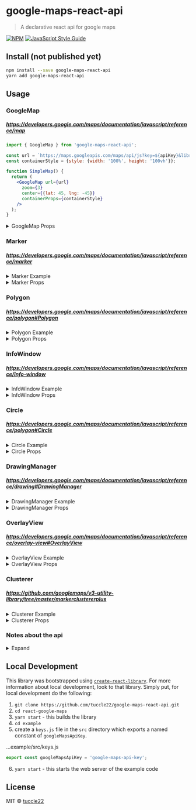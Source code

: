 # google-maps-react-api

> A declarative react api for google maps

[![NPM](https://img.shields.io/npm/v/google-maps-react-api.svg)](https://www.npmjs.com/package/google-maps-react-api) [![JavaScript Style Guide](https://img.shields.io/badge/code_style-standard-brightgreen.svg)](https://standardjs.com)

## Install (not published yet)

```bash
npm install --save google-maps-react-api
yarn add google-maps-react-api
```

## Usage

### GoogleMap
##### https://developers.google.com/maps/documentation/javascript/reference/map

```jsx
import { GoogleMap } from 'google-maps-react-api';

const url = `https://maps.googleapis.com/maps/api/js?key=${apiKey}&libraries=geometry,drawing`;
const containerStyle = {style: {width: '100%', height: '100vh'}};

function SimpleMap() {
  return (
    <GoogleMap url={url}
      zoom={3}
      center={{lat: 45, lng: -45}}
      containerProps={containerStyle}
    />
  );
}
```
<details><summary>GoogleMap Props</summary>

| Name                | Type           | Default Value | Required   |
| ------------------- | -------------- | ------------- | ---------- |
| bounds              | LatLngBounds   |               | No         |
| center              | latLng Obj     |               | Yes        |
| containerProps      | Object         |               | Yes        |
| children            | `google-maps-react-api` components |               | No         |
| options             | [Object](https://developers.google.com/maps/documentation/javascript/reference/map#MapOptions)         |               | No         |
| url                 | String         |               | Yes        |
| zoom                | Number         |               | Yes        |
| EVENTS              |                |               |            |
| onBoundsChanged     | Function       |               | No         |
| onCenterChanged     | Function       |               | No         |
| onClick             | Function       |               | No         |
| onDblClick          | Function       |               | No         |
| onDrag              | Function       |               | No         |
| onDragEnd           | Function       |               | No         |
| onDragStart         | Function       |               | No         |
| onHeadingChanged    | Function       |               | No         |
| onIdle              | Function       |               | No         |
| onMapTypeIdChanged  | Function       |               | No         |
| onMouseMove         | Function       |               | No         |
| onMouseOut          | Function       |               | No         |
| onMouseOver         | Function       |               | No         |
| onProjectionChanged | Function       |               | No         |
| onRightClick        | Function       |               | No         |
| onTilesLoaded       | Function       |               | No         |
| onTiltChanged       | Function       |               | No         |
| onZoomChanged       | Function       |               | No         |
</details>

### Marker
##### https://developers.google.com/maps/documentation/javascript/reference/marker

<details><summary>Marker Example</summary>

```jsx
import { GoogleMap, Marker } from 'google-maps-react-api';

function MapWithMarker() {
  return (
    <GoogleMap {...googleMapProps}>
      <Marker center={{lat: 45, lng: -45}} />
    </GoogleMap>
  );
}
```
</details>
<details><summary>Marker Props</summary>

| Name                | Type           | Default Value | Required  |
| ------------------- | ---------------|---------------| --------- |
| center              | latLng Obj     |               | Yes       |
| children            | `Circle` `InfoWindow` |               | No        |
| options             | [Object](https://developers.google.com/maps/documentation/javascript/reference/marker#MarkerOptions)         |               | Yes       |     
| noRedraw            | Number         |               | No        |
| EVENTS              |                |               |           |
| onClick             | Function       |               | No        |
| onDblClick          | Function       |               | No        |
| onDrag              | Function       |               | No        |
| onDragEnd           | Function       |               | No        |
| onDragStart         | Function       |               | No        |
| onMouseDown         | Function       |               | No        |
| onMouseOut          | Function       |               | No        |
| onMouseOver         | Function       |               | No        |
| onMouseUp           | Function       |               | No        |

</details>


### Polygon
##### https://developers.google.com/maps/documentation/javascript/reference/polygon#Polygon
<details><summary>Polygon Example</summary>

```jsx
import { GoogleMap, Polygon } from 'google-maps-react-api';

const triangleCoords = [
  { lat: 25.774, lng: -80.190 },
  { lat: 18.466, lng: -66.118 },
  { lat: 32.321, lng: -64.757 }
];

const bermudaTriangleOpts = {
  paths: triangleCoords,
  strokeColor: '#FF0000',
  strokeOpacity: 0.8,
  strokeWeight: 3,
  fillColor: '#FF0000',
  fillOpacity: 0.35
};

function MapWithPolygon() {
  return (
    <GoogleMap {...googleMapProps}>
      <Polygon options={bermudaTriangleOpts} />
    </GoogleMap>
  );
}
```
</details>
<details><summary>Polygon Props</summary>

| Name                | Type           | Default Value | Required  |
| ------------------- | ---------------|---------------| --------- |
| children            | `InfoWindow`   |               | No        |
| options             | [Object](https://developers.google.com/maps/documentation/javascript/reference/polygon#PolygonOptions)         |               | Yes       |     
| EVENTS              |                |               |           |
| onClick             | Function       |               | No        |
| onDblClick          | Function       |               | No        |
| onDrag              | Function       |               | No        |
| onDragEnd           | Function       |               | No        |
| onDragStart         | Function       |               | No        |
| onMouseDown         | Function       |               | No        |
| onMouseOut          | Function       |               | No        |
| onMouseOver         | Function       |               | No        |
| onMouseUp           | Function       |               | No        |
</details>

### InfoWindow
##### https://developers.google.com/maps/documentation/javascript/reference/info-window
<details><summary>InfoWindow Example</summary>

#### InfoWindow - center
```jsx
import { GoogleMap, InfoWindow } from 'google-maps-react-api';

function MapWithInfoWindow() {
  return (
    <GoogleMap {...googleMapProps}>
      <InfoWindow center={{lat: 45 lng: -45}}>
        Hello World!
      </InfoWindow>
    </GoogleMap>
  );
}
```

#### InfoWindow - `Marker` || `Polygon`
The `InfoWindow` can be positioned according to either the `Marker` or `Polygon` component. Note: It may be more performant to use a single InfoWindow passing in a `center` or an `anchor` prop if you only need to show one InfoWindow at a time, such while hovering on a marker.
```jsx
import { GoogleMap, InfoWindow, Marker } from 'google-maps-react-api';

function MapWithMarkerAndInfoWindow() {
  return (
    <GoogleMap {...googleMapProps}>
      <Marker {...markerProps}>
        <InfoWindow>
          Hello World!
        </InfoWindow>
      </Marker>
    </GoogleMap>
  );
}
```
</details>
<details><summary>InfoWindow Props</summary>

| Name                | Type           | Default Value | Required  |
| ------------------- | ---------------|---------------| --------- |
| anchor              | `Marker` instance |            | No        |
| center              | latLng Obj     |               | `!anchor` |
| children            | Node           |               | Yes       |
| options             | [Object](https://developers.google.com/maps/documentation/javascript/reference/info-window#InfoWindowOptions)         |               | Yes       |     
| EVENTS              |                |               |           |
</details>

### Circle
##### https://developers.google.com/maps/documentation/javascript/reference/polygon#Circle
<details><summary>Circle Example</summary>

```jsx
import { GoogleMap, Circle } from 'google-maps-react-api';

function MapWithCircle() {
  return (
    <GoogleMap {...googleMapProps}>
      <Circle radius={500} 
        center={{lat: 45, lng: -45}}
      />
    </GoogleMap>
  );
}
```

#### Circle - `Marker`
```jsx
import { GoogleMap, Marker, Circle } from 'google-maps-react-api';

function MapWithMarkerAndCircle() {
  return (
    <GoogleMap {...googleMapProps}>
      <Marker {...markerProps}>
        <Circle radius={500} />
      </Marker>
    </GoogleMap>
  );
}
```
</details>
<details><summary>Circle Props</summary>

| Name                | Type           | Default Value | Required  |
| ------------------- | ---------------|---------------| --------- |
| center              | latLng Obj     |               | Yes       |
| radius              | Number         |               | Yes       |
| options             | [Object](https://developers.google.com/maps/documentation/javascript/reference/polygon#CircleOptions)         |               | No        |     
| EVENTS              |                |               |           |
</details>

### DrawingManager
##### https://developers.google.com/maps/documentation/javascript/reference/drawing#DrawingManager
<details><summary>DrawingManager Example</summary>

```jsx
import { GoogleMap, DrawingManager } from 'google-maps-react-api';

function MapWithDrawingManager() {
  return (
    <GoogleMap {...googleMapProps}>
      <DrawingManager />
    </GoogleMap>
  );
}
```
</details>
<details><summary>DrawingManager Props</summary>

| Name                | Type           | Default Value | Required  |
| ------------------- | ---------------|---------------| --------- |
| options             | [Object](https://developers.google.com/maps/documentation/javascript/reference/drawing#DrawingManagerOptions)         |               | No        |     
| EVENTS              |                |               |           |
| onCircleComplete    | Function       |               |           |
| onMarkerComplete    | Function       |               |           |
| onOverlayComplete   | Function       |               |           |
| onPolyLineComplete  | Function       |               |           |
| onPolyLineComplete  | Function       |               |           |
| onRectangleComplete | Function       |               |           |
</details>

### OverlayView
##### https://developers.google.com/maps/documentation/javascript/reference/overlay-view#OverlayView
<details><summary>OverlayView Example</summary>

```jsx
import { GoogleMap, OverlayView } from 'google-maps-react-api';

function MapWithOverlayView() {
  return (
    <GoogleMap {...googleMapProps}>
      <OverlayView center={{lat: 45, lng: -45}}>
        Hello World!
      </OverlayView>
    </GoogleMap>
  );
}
```

#### OverlayView - `Polygon`
```jsx
import { GoogleMap, OverlayView } from 'google-maps-react-api';

function MapWithPolygonAndOverlayView() {
  return (
    <GoogleMap {...googleMapProps}>
      <Polygon {...polygonProps}>
        <OverlayView>
          Hello World!
        </OverlayView>
      </Polygon>
    </GoogleMap>
  );
}
```
</details>
<details><summary>OverlayView Props</summary>

| Name                | Type           | Default Value | Required  |
| ------------------- | ---------------|---------------| --------- |
| center              | latLng Obj     |               | `!Polygon` child |
| children            | Node (single)  |               | Yes       |
| className           | String         |               | No        |
| style               | Object         |               |           |
</details>

### Clusterer
##### https://github.com/googlemaps/v3-utility-library/tree/master/markerclustererplus
<details><summary>Clusterer Example</summary>

For performance reasons, when a `Circle` is a child of a `Marker` and that `Marker` is a child of a `Clusterer`, the `Circle` is removed from the map when its `Marker` is clustered.
```jsx
import { GoogleMap, Marker, Clusterer } from 'google-maps-react-api';

const markers = Array(1000).fill(0).map((_, i) => {
  const lat = Math.random() * 360 - 180;
  const lng = Math.random() * 360 - 180;
  return ({ key: i, center: { lat, lng } });
});

function MapWithClusteringMarkers() {
  return (
    <GoogleMap {...googleMapProps}>
      <Clusterer>
        { markers.map(m =>
          <Marker {...m} />
        )}
      </Clusterer>
    </GoogleMap>
  )
}
```
</details>
<details><summary>Clusterer Props</summary>

| Name                | Type           | Default Value | Required  |
| ------------------- | ---------------|---------------| --------- |
| children            | `Marker[]`     |               | Yes       |
| averageCenter       | String         | `false`       | No        |
| batchSize           | Number         |               | No        |
| batchSizeIE         | Number         |               | No        |
| calculator          | Function       |               | No        |
| clusterClass        | String         |               | No        |
| enableRetinaIcons   | Boolean        | `false`       | No        |
| gridSize            | Number         | `60`          | No        |
| ignoreHidden        | Boolean        | `false`       | No        |
| imageExtension      | String         |               | No        |
| imagePath           | String         |               | No        |
| imageSizes          | Array          |               | No        |
| maxZoom             | Number         |               | No        |
| minimumClusterSize  | Number         | `2`           | No        |
| styles              | Array          |               | No        |
| title               | String         |               | No        |
| zoomOnClick         | Boolean        |               | No        |
</details>

### Notes about the api
<details><summary>Expand</summary>

#### center - `{ lat: number, lng: number }`
All components that are positioned on the map accept this prop.

#### options - `{ ...object }`
Although the `google.maps` v3 api allows setting individual properties on its objects, it also allows these same (as far as I've seen) properties to be set with the `setOptions` function. This library simplifies those options by only allowing the latter.

#### events
Along with any `event` passed back from the google maps v3 api, a reference to the underlying `google.maps` object is returned. This is the hook that handles the events:
```js
function useMapListener(mapObj, func, event) {
  useEffect(() => {
    if (mapObj && func) {
      const enhancedFunc = (...e) => func(...e, mapObj)
      const listener = mapObj.addListener(event, enhancedFunc)
      return () => window.google.maps.event.removeListener(listener)
    }
  }, [mapObj, func, event])
}
```
</details>

## Local Development

This library was bootstrapped using [`create-react-library`](https://github.com/transitive-bullshit/create-react-library). For more information about local development, look to that library. Simply put, for local development do the following:
1. `git clone https://github.com/tuccle22/google-maps-react-api.git`
2. `cd react-google-maps`
3. `yarn start` - this builds the library
4. `cd example`
5. create a `keys.js` file in the `src` directory which exports a named constant of `googleMapsApiKey`.

...example/src/keys.js
```jsx
export const googleMapsApiKey = 'google-maps-api-key';
```
6. `yarn start` - this starts the web server of the example code

## License

MIT © [tuccle22](https://github.com/tuccle22)

